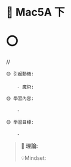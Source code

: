 # 📖 Mac5A 下

# ⭕ 
// 

```說課
🟡 引起動機: 

    - 魔術: 

🟡 學習內容: 

    - 

🟡 學習目標: 

    - 

```

> **📌 理論:**
>
> 💡Mindset:



